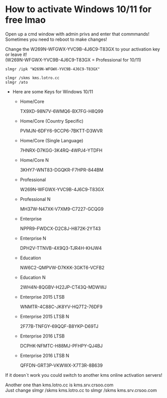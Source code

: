 # How to activate Windows 10/11 for free lmao

Open up a cmd window with admin privs and enter that commmands! <br>
Sometimes you need to reboot to make changes!

Change the W269N-WFGWX-YVC9B-4J6C9-T83GX to your activation key or leave it! <br>
(W269N-WFGWX-YVC9B-4J6C9-T83GX = Professional for 10/11)

```shell
slmgr /ipk "W269N-WFGWX-YVC9B-4J6C9-T83GX"
 
slmgr /skms kms.lotro.cc
slmgr /ato
```

* Here are some Keys for Windows 10/11

    * Home/Core

        TX9XD-98N7V-6WMQ6-BX7FG-H8Q99

    * Home/Core (Country Specific)

        PVMJN-6DFY6-9CCP6-7BKTT-D3WVR

    * Home/Core (Single Language)

        7HNRX-D7KGG-3K4RQ-4WPJ4-YTDFH
     
    * Home/Core N
 
        3KHY7-WNT83-DGQKR-F7HPR-844BM

    * Professional

        W269N-WFGWX-YVC9B-4J6C9-T83GX

    * Professional N

        MH37W-N47XK-V7XM9-C7227-GCQG9

    * Enterprise

        NPPR9-FWDCX-D2C8J-H872K-2YT43

    * Enterprise N

        DPH2V-TTNVB-4X9Q3-TJR4H-KHJW4

    * Education

        NW6C2-QMPVW-D7KKK-3GKT6-VCFB2

    * Education N
        
        2WH4N-8QGBV-H22JP-CT43Q-MDWWJ

    * Enterprise 2015 LTSB

        WNMTR-4C88C-JK8YV-HQ7T2-76DF9

    * Enterprise 2015 LTSB N

        2F77B-TNFGY-69QQF-B8YKP-D69TJ

    * Enterprise 2016 LTSB

        DCPHK-NFMTC-H88MJ-PFHPY-QJ4BJ

    * Enterprise 2016 LTSB N
        
        QFFDN-GRT3P-VKWWX-X7T3R-8B639

If it doesn´t work you could switch to another kms online activation servers!

Another one than kms.lotro.cc is kms.srv.crsoo.com <br>
Just change slmgr /skms kms.lotro.cc to slmgr /skms kms.srv.crsoo.com
